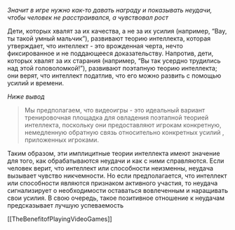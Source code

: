 *Значит в игре нужно как-то давать награду и показывать неудачи, чтобы человек не расстраивался, а чувствовал рост*

Дети, которых хвалят за их качества, а не за их усилия (например,
“Вау, ты такой умный мальчик”), развивают теорию
интеллекта, которая утверждает, что интеллект - это
врожденная черта, нечто фиксированное и не поддающееся доказательству. Напротив, дети, которых хвалят за их старания
(например, “Вы так усердно трудились над этой головоломкой!”), развивают
поэтапную теорию интеллекта; они верят, что интеллект
податлив, что его можно развить с помощью
усилий и времени. 

*Ниже вывод*
>Мы предполагаем, что видеоигры - это идеальный вариант
тренировочная площадка для овладения поэтапной теорией
интеллекта, поскольку они предоставляют игрокам конкретную, немедленную обратную связь относительно конкретных усилий
, приложенных игроками.

Таким образом, эти имплицитные теории
интеллекта имеют значение для того, как обрабатываются неудачи
и как с ними справляются. Если человек верит, что интеллект или способности
неизменны, неудача вызывает чувство никчемности. Но если
предполагается, что интеллект или способности являются признаком
активного участия, то неудача сигнализирует о необходимости оставаться вовлеченным и
наращивать свои усилия. В свою очередь, такое позитивное отношение к
неудачам предсказывает лучшую успеваемость

[[TheBenefitofPlayingVideoGames]]